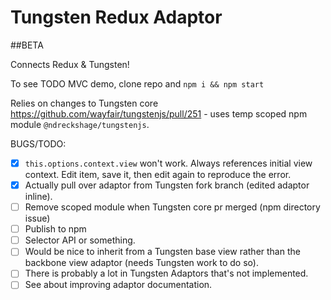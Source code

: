 # Tungsten Redux Adaptor

##BETA

Connects Redux & Tungsten!

To see TODO MVC demo, clone repo and `npm i && npm start`

Relies on changes to Tungsten core https://github.com/wayfair/tungstenjs/pull/251 - uses temp scoped npm module `@ndreckshage/tungstenjs`.

BUGS/TODO:
- [x] ```this.options.context.view``` won't work. Always references initial view context. Edit item, save it, then edit again to reproduce the error.
- [x] Actually pull over adaptor from Tungsten fork branch (edited adaptor inline).
- [ ] Remove scoped module when Tungsten core pr merged (npm directory issue)
- [ ] Publish to npm
- [ ] Selector API or something.
- [ ] Would be nice to inherit from a Tungsten base view rather than the backbone view adaptor (needs Tungsten work to do so).
- [ ] There is probably a lot in Tungsten Adaptors that's not implemented.
- [ ] See about improving adaptor documentation.
